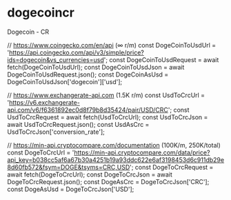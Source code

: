# dogecoincr

Dogecoin - CR

// https://www.coingecko.com/en/api (∞ r/m)
const DogeCoinToUsdUrl = 'https://api.coingecko.com/api/v3/simple/price?ids=dogecoin&vs_currencies=usd';
const DogeCoinToUsdRequest = await fetch(DogeCoinToUsdUrl);
const DogeCoinToUsdJson = await DogeCoinToUsdRequest.json();
const DogeCoinAsUsd = DogeCoinToUsdJson['dogecoin']['usd'];

// https://www.exchangerate-api.com (1.5K r/m)
const UsdToCrcUrl = 'https://v6.exchangerate-api.com/v6/f6361892ec0d8f79b8d35424/pair/USD/CRC';
const UsdToCrcRequest = await fetch(UsdToCrcUrl);
const UsdToCrcJson = await UsdToCrcRequest.json();
const UsdAsCrc = UsdToCrcJson['conversion_rate'];

// https://min-api.cryptocompare.com/documentation (100K/m, 250K/total)
const DogeToCrcUrl = 'https://min-api.cryptocompare.com/data/price?api_key=b038cc5af6a67b30a4251b19a93ddc622e6af3198453d6c911db29e8d60fb572&fsym=DOGE&tsyms=CRC,USD';
const DogeToCrcRequest = await fetch(DogeToCrcUrl);
const DogeToCrcJson = await DogeToCrcRequest.json();
const DogeAsCrc = DogeToCrcJson['CRC'];
const DogeAsUsd = DogeToCrcJson['USD'];
